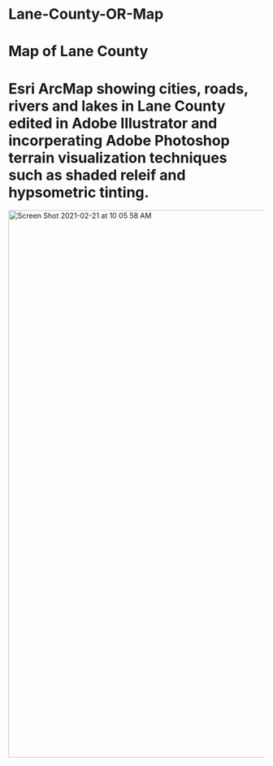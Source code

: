 # Lane-County-OR-Map
# Map of Lane County
# Esri ArcMap showing cities, roads, rivers and lakes in Lane County edited in Adobe Illustrator and incorperating Adobe Photoshop terrain visualization techniques such as shaded releif and hypsometric tinting.
<img width="1077" alt="Screen Shot 2021-02-21 at 10 05 58 AM" src="https://user-images.githubusercontent.com/38195404/108634029-6feb3280-742c-11eb-8605-0aa501a2e7b9.png">
